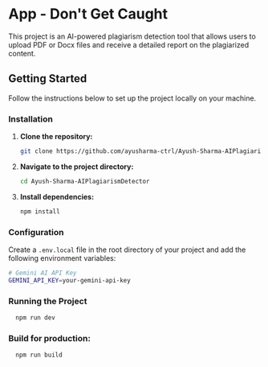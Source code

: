 # App - Don't Get Caught

This project is an AI-powered plagiarism detection tool that allows users to upload PDF or Docx files and receive a detailed report on the plagiarized content.

## Getting Started

Follow the instructions below to set up the project locally on your machine.

### Installation

1. **Clone the repository:**

   ```bash
   git clone https://github.com/ayusharma-ctrl/Ayush-Sharma-AIPlagiarismDetector.git
   
2. **Navigate to the project directory:**
   ```bash
   cd Ayush-Sharma-AIPlagiarismDetector

3. **Install dependencies:**
   ```bash
   npm install

### Configuration

Create a `.env.local` file in the root directory of your project and add the following environment variables:

  ```bash
  # Gemini AI API Key
  GEMINI_API_KEY=your-gemini-api-key
  ```

### Running the Project

  ```bash
    npm run dev
  ```

### Build for production:
  ```bash
    npm run build
  ```
  
